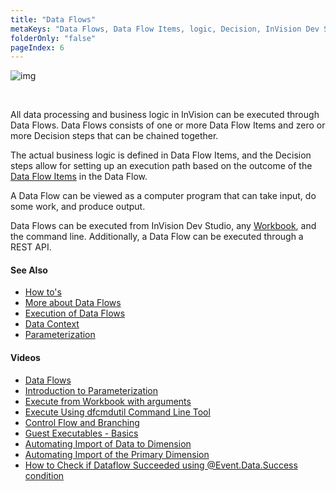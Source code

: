 ```yaml
---
title: "Data Flows"
metaKeys: "Data Flows, Data Flow Items, logic, Decision, InVision Dev Studio "
folderOnly: "false"
pageIndex: 6
---
```



![img](https://profitbasedocs.blob.core.windows.net/images/DFny.png)

<br/>

All data processing and business logic in InVision can be executed through Data Flows. Data Flows consists of one or more Data Flow Items and zero or more Decision steps that can be chained together. 

The actual business logic is defined in Data Flow Items, and the Decision steps allow for setting up an execution path based on the outcome of the [Data Flow Items](dataflowitems/index.md) in the Data Flow.

A Data Flow can be viewed as a computer program that can take input, do some work, and produce output.

Data Flows can be executed from InVision Dev Studio, any [Workbook](workbooks.md), and the command line. Additionally, a Data Flow can be executed through a REST API.
<br/>

#### See Also

- [How to's](dataflows/howto.md)
- [More about Data Flows](workbooks/components/dataflow.md)
- [Execution of Data Flows](dataflows/execution.md)
- [Data Context](dataflows/datacontext.md)
- [Parameterization](dataflows/parametrization.md)
  <br/>

#### Videos

- [Data Flows](../videos/dataflows.md)
- [Introduction to Parameterization](https://profitbasedocs.blob.core.windows.net/videos/Data%20Flow%20-%20Introduction%20to%20parameterization.mp4)
- [Execute from Workbook with arguments](https://profitbasedocs.blob.core.windows.net/videos/Data%20Flow%20-%20Execute%20from%20Workbook%20with%20arguments.mp4)
- [Execute Using dfcmdutil Command Line Tool](https://profitbasedocs.blob.core.windows.net/videos/Data%20Flow%20-%20Execute%20using%20dfcmdutil%20command%20line%20tool.mp4)
- [Control Flow and Branching](https://profitbasedocs.blob.core.windows.net/videos/Data%20Flow%20-%20Control%20Flow%20and%20Branching.mp4)
- [Guest Executables - Basics](https://profitbasedocs.blob.core.windows.net/videos/Guest%20Executables%20-%20Basics.mp4)
- [Automating Import of Data to Dimension](https://profitbasedocs.blob.core.windows.net/videos/Automating%20Import%20of%20Data%20to%20Dimension.mp4)
- [Automating Import of the Primary Dimension](https://profitbasedocs.blob.core.windows.net/videos/Dimension%20-%20Import%20Primary%20Dimension.mp4)
- [How to Check if Dataflow Succeeded using @Event.Data.Success condition](https://profitbasedocs.blob.core.windows.net/videos/DF%20-%20Check%20if%20dataflow%20succeeded%20or%20not.mp4)